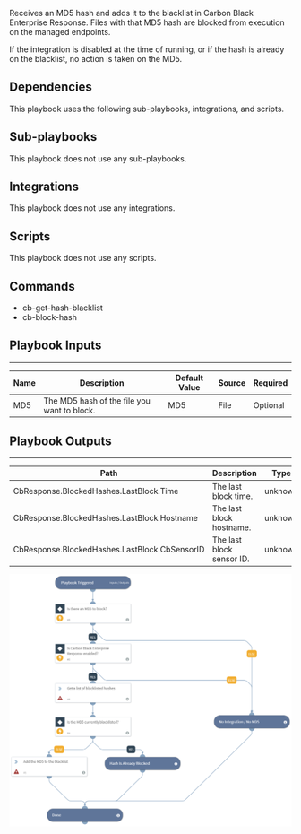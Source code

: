 Receives an MD5 hash and adds it to the blacklist in Carbon Black Enterprise Response. Files with that MD5 hash are blocked from execution on the managed endpoints.

If the integration is disabled at the time of running, or if the hash is already on the blacklist, no action is taken on the MD5.

## Dependencies
This playbook uses the following sub-playbooks, integrations, and scripts.

## Sub-playbooks
This playbook does not use any sub-playbooks.

## Integrations
This playbook does not use any integrations.

## Scripts
This playbook does not use any scripts.

## Commands
* cb-get-hash-blacklist
* cb-block-hash

## Playbook Inputs
---

| **Name** | **Description** | **Default Value** | **Source** | **Required** |
| --- | --- | --- | --- | --- |
| MD5 | The MD5 hash of the file you want to block. | MD5 | File | Optional |

## Playbook Outputs
---

| **Path** | **Description** | **Type** |
| --- | --- | --- |
| CbResponse.BlockedHashes.LastBlock.Time | The last block time. | unknown |
| CbResponse.BlockedHashes.LastBlock.Hostname | The last block hostname. | unknown |
| CbResponse.BlockedHashes.LastBlock.CbSensorID | The last block sensor ID. | unknown |

![Block_File_Carbon_Black_Response](https://github.com/demisto/content/blob/1bdd5229392bd86f0cc58265a24df23ee3f7e662/docs/images/playbooks/Block_File_Carbon_Black_Response.png)
